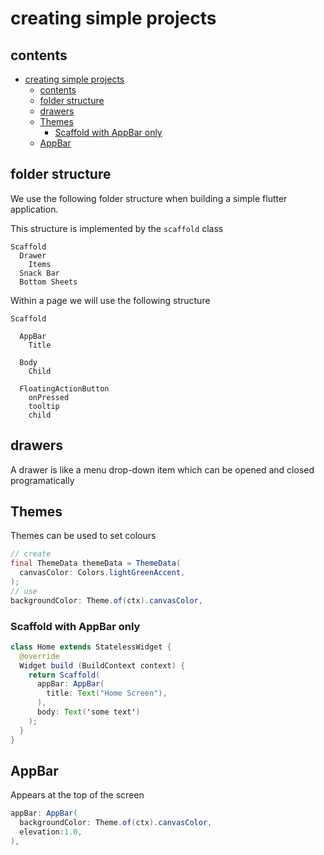 # creating simple projects

## contents
- [creating simple projects](#creating-simple-projects)
  - [contents](#contents)
  - [folder structure](#folder-structure)
  - [drawers](#drawers)
  - [Themes](#themes)
    - [Scaffold with AppBar only](#scaffold-with-appbar-only)
  - [AppBar](#appbar)


## folder structure

We use the following folder structure when building a simple flutter application.

This structure is implemented by the `scaffold` class

```
Scaffold
  Drawer
    Items 
  Snack Bar
  Bottom Sheets
```


Within a page we will use the following structure

```
Scaffold

  AppBar
    Title

  Body
    Child

  FloatingActionButton
    onPressed
    tooltip
    child
```




## drawers

A drawer is like a menu drop-down item which can be opened and closed programatically




## Themes

Themes can be used to set colours

```java
// create
final ThemeData themeData = ThemeData(
  canvasColor: Colors.lightGreenAccent,
);
// use
backgroundColor: Theme.of(ctx).canvasColor,
```



### Scaffold with AppBar only

```java
class Home extends StatelessWidget {
  @override
  Widget build (BuildContext context) {
    return Scaffold(
      appBar: AppBar(
        title: Text("Home Screen"),
      ),
      body: Text('some text')
    );
  }
}
```


## AppBar

Appears at the top of the screen

```java
appBar: AppBar(
  backgroundColor: Theme.of(ctx).canvasColor,
  elevation:1.0,
),
```